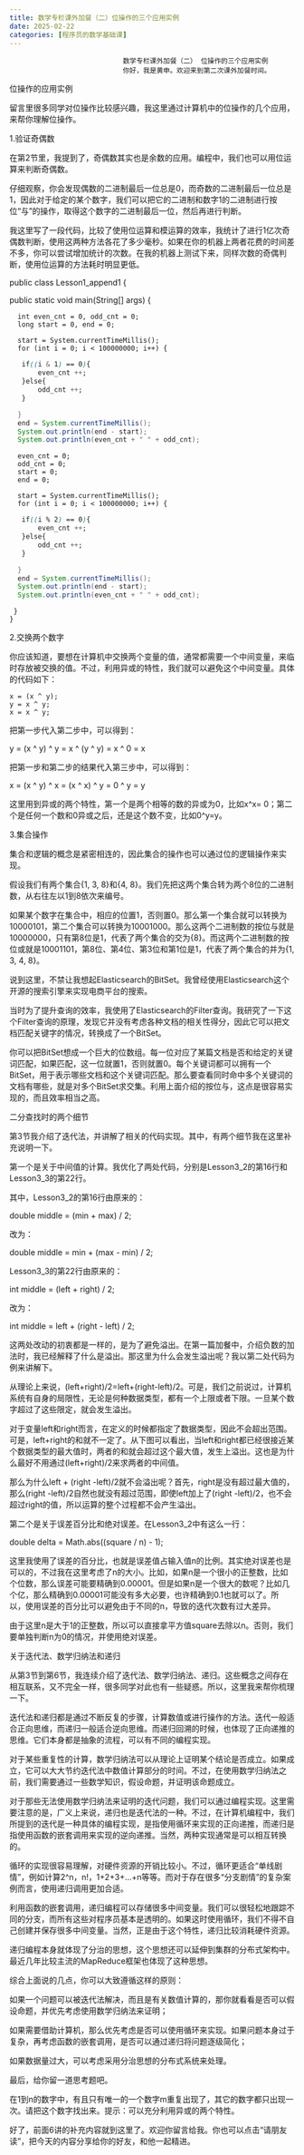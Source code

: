 ```yaml
---
title: 数学专栏课外加餐（二）位操作的三个应用实例
date: 2025-02-22
categories: [程序员的数学基础课]
---
```

```text
                            数学专栏课外加餐（二） 位操作的三个应用实例
                            你好，我是黄申。欢迎来到第二次课外加餐时间。
```

位操作的应用实例

留言里很多同学对位操作比较感兴趣，我这里通过计算机中的位操作的几个应用，来帮你理解位操作。

1.验证奇偶数

在第2节里，我提到了，奇偶数其实也是余数的应用。编程中，我们也可以用位运算来判断奇偶数。

仔细观察，你会发现偶数的二进制最后一位总是0，而奇数的二进制最后一位总是1，因此对于给定的某个数字，我们可以把它的二进制和数字1的二进制进行按位“与”的操作，取得这个数字的二进制最后一位，然后再进行判断。

我这里写了一段代码，比较了使用位运算和模运算的效率，我统计了进行1亿次奇偶数判断，使用这两种方法各花了多少毫秒。如果在你的机器上两者花费的时间差不多，你可以尝试增加统计的次数。在我的机器上测试下来，同样次数的奇偶判断，使用位运算的方法耗时明显更低。

public class Lesson1_append1 {
 
 public static void main(String[] args) {
  
```text
  int even_cnt = 0, odd_cnt = 0;
  long start = 0, end = 0;
```
  
```text
  start = System.currentTimeMillis();
  for (int i = 0; i < 100000000; i++) {
```
   
```css
   if((i & 1) == 0){
       even_cnt ++;
   }else{
       odd_cnt ++;
   }
```
   
```java
  }
  end = System.currentTimeMillis();
  System.out.println(end - start);
  System.out.println(even_cnt + " " + odd_cnt);
```
  
```text
  even_cnt = 0;
  odd_cnt = 0;
  start = 0;
  end = 0;
```
  
```text
  start = System.currentTimeMillis();
  for (int i = 0; i < 100000000; i++) {
```
   
```css
   if((i % 2) == 0){
       even_cnt ++;
   }else{
       odd_cnt ++;
   }
```
   
```java
  }
  end = System.currentTimeMillis();
  System.out.println(end - start);
  System.out.println(even_cnt + " " + odd_cnt);
```

```text
 }
}
```


2.交换两个数字

你应该知道，要想在计算机中交换两个变量的值，通常都需要一个中间变量，来临时存放被交换的值。不过，利用异或的特性，我们就可以避免这个中间变量。具体的代码如下：

```text
x = (x ^ y);
y = x ^ y;
x = x ^ y;
```


把第一步代入第二步中，可以得到：

y = (x ^ y) ^ y = x ^ (y ^ y) = x ^ 0 = x


把第一步和第二步的结果代入第三步中，可以得到：

x = (x ^ y) ^ x = (x ^ x) ^ y = 0 ^ y = y 


这里用到异或的两个特性，第一个是两个相等的数的异或为0，比如x^x= 0；第二个是任何一个数和0异或之后，还是这个数不变，比如0^y=y。

3.集合操作

集合和逻辑的概念是紧密相连的，因此集合的操作也可以通过位的逻辑操作来实现。

假设我们有两个集合{1, 3, 8}和{4, 8}。我们先把这两个集合转为两个8位的二进制数，从右往左以1到8依次来编号。

如果某个数字在集合中，相应的位置1，否则置0。那么第一个集合就可以转换为10000101，第二个集合可以转换为10001000。那么这两个二进制数的按位与就是10000000，只有第8位是1，代表了两个集合的交为{8}。而这两个二进制数的按位或就是10001101，第8位、第4位、第3位和第1位是1，代表了两个集合的并为{1, 3, 4, 8}。

说到这里，不禁让我想起Elasticsearch的BitSet。我曾经使用Elasticsearch这个开源的搜索引擎来实现电商平台的搜索。

当时为了提升查询的效率，我使用了Elasticsearch的Filter查询。我研究了一下这个Filter查询的原理，发现它并没有考虑各种文档的相关性得分，因此它可以把文档匹配关键字的情况，转换成了一个BitSet。

你可以把BitSet想成一个巨大的位数组。每一位对应了某篇文档是否和给定的关键词匹配，如果匹配，这一位就置1，否则就置0。每个关键词都可以拥有一个BitSet，用于表示哪些文档和这个关键词匹配。那么要查看同时命中多个关键词的文档有哪些，就是对多个BitSet求交集。利用上面介绍的按位与，这点是很容易实现的，而且效率相当之高。

二分查找时的两个细节

第3节我介绍了迭代法，并讲解了相关的代码实现。其中，有两个细节我在这里补充说明一下。

第一个是关于中间值的计算。我优化了两处代码，分别是Lesson3_2的第16行和Lesson3_3的第22行。

其中，Lesson3_2的第16行由原来的：

double middle = (min + max) / 2;


改为：

double middle = min + (max - min) / 2;


Lesson3_3的第22行由原来的：

int middle = (left + right) / 2;


改为：

int middle = left + (right - left) / 2;


这两处改动的初衷都是一样的，是为了避免溢出。在第一篇加餐中，介绍负数的加法时，我已经解释了什么是溢出。那这里为什么会发生溢出呢？我以第二处代码为例来讲解下。

从理论上来说，(left+right)/2=left+(right-left)/2。可是，我们之前说过，计算机系统有自身的局限性，无论是何种数据类型，都有一个上限或者下限。一旦某个数字超过了这些限定，就会发生溢出。

对于变量left和right而言，在定义的时候都指定了数据类型，因此不会超出范围。可是，left+right的和就不一定了。从下图可以看出，当left和right都已经很接近某个数据类型的最大值时，两者的和就会超过这个最大值，发生上溢出。这也是为什么最好不用通过(left+right)/2来求两者的中间值。



那么为什么left + (right -left)/2就不会溢出呢？首先，right是没有超过最大值的，那么(right -left)/2自然也就没有超过范围，即使left加上了(right -left)/2，也不会超过right的值，所以运算的整个过程都不会产生溢出。

第二个是关于误差百分比和绝对误差。在Lesson3_2中有这么一行：

double delta = Math.abs((square / n) - 1);



这里我使用了误差的百分比，也就是误差值占输入值n的比例。其实绝对误差也是可以的，不过我在这里考虑了n的大小。比如，如果n是一个很小的正整数，比如个位数，那么误差可能要精确到0.00001。但是如果n是一个很大的数呢？比如几个亿，那么精确到0.00001可能没有多大必要，也许精确到0.1也就可以了。所以，使用误差的百分比可以避免由于不同的n，导致的迭代次数有过大差异。

由于这里n是大于1的正整数，所以可以直接拿平方值square去除以n。否则，我们要单独判断n为0的情况，并使用绝对误差。

关于迭代法、数学归纳法和递归

从第3节到第6节，我连续介绍了迭代法、数学归纳法、递归。这些概念之间存在相互联系，又不完全一样，很多同学对此也有一些疑惑。所以，这里我来帮你梳理一下。

迭代法和递归都是通过不断反复的步骤，计算数值或进行操作的方法。迭代一般适合正向思维，而递归一般适合逆向思维。而递归回溯的时候，也体现了正向递推的思维。它们本身都是抽象的流程，可以有不同的编程实现。

对于某些重复性的计算，数学归纳法可以从理论上证明某个结论是否成立。如果成立，它可以大大节约迭代法中数值计算部分的时间。不过，在使用数学归纳法之前，我们需要通过一些数学知识，假设命题，并证明该命题成立。

对于那些无法使用数学归纳法来证明的迭代问题，我们可以通过编程实现。这里需要注意的是，广义上来说，递归也是迭代法的一种。不过，在计算机编程中，我们所提到的迭代是一种具体的编程实现，是指使用循环来实现的正向递推，而递归是指使用函数的嵌套调用来实现的逆向递推。当然，两种实现通常是可以相互转换的。

循环的实现很容易理解，对硬件资源的开销比较小。不过，循环更适合“单线剧情”，例如计算2^n，n!，1+2+3+…+n等等。而对于存在很多“分支剧情”的复杂案例而言，使用递归调用更加合适。

利用函数的嵌套调用，递归编程可以存储很多中间变量。我们可以很轻松地跟踪不同的分支，而所有这些对程序员基本是透明的。如果这时使用循环，我们不得不自己创建并保存很多中间变量。当然，正是由于这个特性，递归比较消耗硬件资源。

递归编程本身就体现了分治的思想，这个思想还可以延伸到集群的分布式架构中。最近几年比较主流的MapReduce框架也体现了这种思想。

综合上面说的几点，你可以大致遵循这样的原则：


如果一个问题可以被迭代法解决，而且是有关数值计算的，那你就看看是否可以假设命题，并优先考虑使用数学归纳法来证明；

如果需要借助计算机，那么优先考虑是否可以使用循环来实现。如果问题本身过于复杂，再考虑函数的嵌套调用，是否可以通过递归将问题逐级简化；

如果数据量过大，可以考虑采用分治思想的分布式系统来处理。


最后，给你留一道思考题吧。

在1到n的数字中，有且只有唯一的一个数字m重复出现了，其它的数字都只出现一次。请把这个数字找出来。提示：可以充分利用异或的两个特性。

好了，前面6讲的补充内容就到这里了。欢迎你留言给我。你也可以点击“请朋友读”，把今天的内容分享给你的好友，和他一起精进。

                        
                        
                            